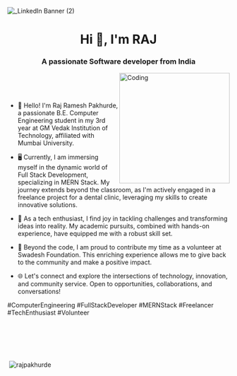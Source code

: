  
 ![_LinkedIn Banner (2)](https://github.com/RajPakhurde/RajPakhurde/assets/101402353/3382ee32-f494-4fdb-a9f9-c218d9f5e08e)

<h1 align="center">Hi 👋, I'm RAJ</h1>
<h3 align="center">A passionate Software developer from India</h3>
<img align="right" alt="Coding" width="250" src="https://media.tenor.com/YNqsJbmb_yMAAAAd/coding.gif">

<br>
<br>
<br>

- 👋 Hello! I'm Raj Ramesh Pakhurde, a passionate B.E. Computer Engineering student in my 3rd year at GM Vedak Institution of Technology, affiliated with Mumbai University.

- 🖥️ Currently, I am immersing myself in the dynamic world of Full Stack Development, specializing in MERN Stack. My journey extends beyond the classroom, as I'm actively engaged in a freelance project for a dental clinic, leveraging my skills 
  to create innovative solutions.

- 🚀 As a tech enthusiast, I find joy in tackling challenges and transforming ideas into reality. My academic pursuits, combined with hands-on experience, have equipped me with a robust skill set.

- 💼 Beyond the code, I am proud to contribute my time as a volunteer at Swadesh Foundation. This enriching experience allows me to give back to the community and make a positive impact.

- 🌐 Let's connect and explore the intersections of technology, innovation, and community service. Open to opportunities, collaborations, and conversations!

#ComputerEngineering #FullStackDeveloper #MERNStack #Freelancer #TechEnthusiast #Volunteer
<br>
<br>
<br>
<br>
<br>
<br>

 
 <p>&nbsp;<img align="center" src="https://github-readme-stats.vercel.app/api?username=rajpakhurde&show_icons=true&locale=en" alt="rajpakhurde" /></p>
 
